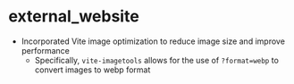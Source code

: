 # external_website

<!-- ?format=webp&width=300 -->
- Incorporated Vite image optimization to reduce image size and improve performance
  - Specifically, `vite-imagetools` allows for the use of `?format=webp` to convert images to webp format